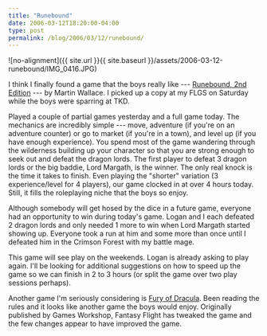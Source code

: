 ```yaml
---
title: "Runebound"
date: 2006-03-12T18:20:00-04:00
type: post
permalink: /blog/2006/03/12/runebound/
---
```

![no-alignment]({{ site.url }}{{ site.baseurl }}/assets/2006-03-12-runebound/IMG_0416.JPG)

I think I finally found a game that the boys really like --- [Runebound, 2nd Edition](https://www.boardgamegeek.com/game/21523) --- by Martin Wallace. I picked up a copy at my FLGS on Saturday while the boys were sparring at TKD.

Played a couple of partial games yesterday and a full game today. The mechanics are incredibly simple --- move, adventure (if you're on an adventure counter) or go to market (if you're in a town), and level up (if you have enough experience). You spend most of the game wandering through the wilderness building up your character so that you are strong enough to seek out and defeat the dragon lords. The first player to defeat 3 dragon lords or the big baddie, Lord Margath, is the winner. The only real knock is the time it takes to finish. Even playing the "shorter" variation (3 experience/level for 4 players), our game clocked in at over 4 hours today. Still, it fills the roleplaying niche that the boys so enjoy.

Although somebody will get hosed by the dice in a future game, everyone had an opportunity to win during today's game. Logan and I each defeated 2 dragon lords and only needed 1 more to win when Lord Margath started showing up. Everyone took a run at him and some more than once until I defeated him in the Crimson Forest with my battle mage.

This game will see play on the weekends. Logan is already asking to play again. I'll be looking for additional suggestions on how to speed up the game so we can finish in 2 to 3 hours (or split the game over two play sessions perhaps).

Another game I'm seriously considering is [Fury of Dracula](https://www.boardgamegeek.com/game/20963). Been reading the rules and it looks like another game the boys would enjoy. Originally published by Games Workshop, Fantasy Flight has tweaked the game and the few changes appear to have improved the game.
